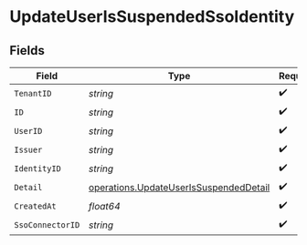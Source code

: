 # UpdateUserIsSuspendedSsoIdentity


## Fields

| Field                                                                                            | Type                                                                                             | Required                                                                                         | Description                                                                                      |
| ------------------------------------------------------------------------------------------------ | ------------------------------------------------------------------------------------------------ | ------------------------------------------------------------------------------------------------ | ------------------------------------------------------------------------------------------------ |
| `TenantID`                                                                                       | *string*                                                                                         | :heavy_check_mark:                                                                               | N/A                                                                                              |
| `ID`                                                                                             | *string*                                                                                         | :heavy_check_mark:                                                                               | N/A                                                                                              |
| `UserID`                                                                                         | *string*                                                                                         | :heavy_check_mark:                                                                               | N/A                                                                                              |
| `Issuer`                                                                                         | *string*                                                                                         | :heavy_check_mark:                                                                               | N/A                                                                                              |
| `IdentityID`                                                                                     | *string*                                                                                         | :heavy_check_mark:                                                                               | N/A                                                                                              |
| `Detail`                                                                                         | [operations.UpdateUserIsSuspendedDetail](../../models/operations/updateuserissuspendeddetail.md) | :heavy_check_mark:                                                                               | arbitrary                                                                                        |
| `CreatedAt`                                                                                      | *float64*                                                                                        | :heavy_check_mark:                                                                               | N/A                                                                                              |
| `SsoConnectorID`                                                                                 | *string*                                                                                         | :heavy_check_mark:                                                                               | N/A                                                                                              |